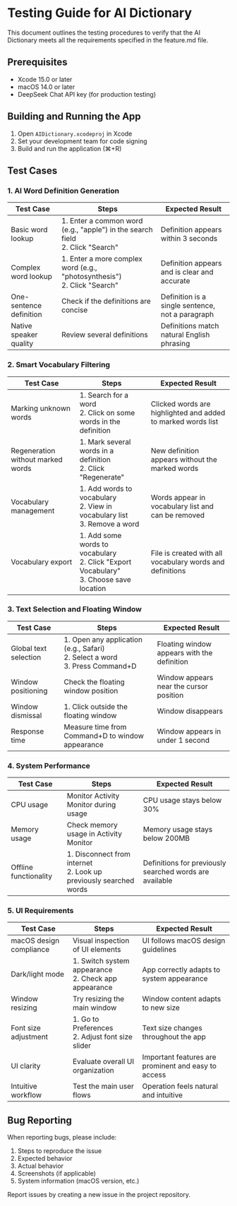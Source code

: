 # Testing Guide for AI Dictionary

This document outlines the testing procedures to verify that the AI Dictionary meets all the requirements specified in the feature.md file.

## Prerequisites

- Xcode 15.0 or later
- macOS 14.0 or later
- DeepSeek Chat API key (for production testing)

## Building and Running the App

1. Open `AIDictionary.xcodeproj` in Xcode
2. Set your development team for code signing
3. Build and run the application (⌘+R)

## Test Cases

### 1. AI Word Definition Generation

| Test Case | Steps | Expected Result |
|-----------|-------|-----------------|
| Basic word lookup | 1. Enter a common word (e.g., "apple") in the search field<br>2. Click "Search" | Definition appears within 3 seconds |
| Complex word lookup | 1. Enter a more complex word (e.g., "photosynthesis")<br>2. Click "Search" | Definition appears and is clear and accurate |
| One-sentence definition | Check if the definitions are concise | Definition is a single sentence, not a paragraph |
| Native speaker quality | Review several definitions | Definitions match natural English phrasing |

### 2. Smart Vocabulary Filtering

| Test Case | Steps | Expected Result |
|-----------|-------|-----------------|
| Marking unknown words | 1. Search for a word<br>2. Click on some words in the definition | Clicked words are highlighted and added to marked words list |
| Regeneration without marked words | 1. Mark several words in a definition<br>2. Click "Regenerate" | New definition appears without the marked words |
| Vocabulary management | 1. Add words to vocabulary<br>2. View in vocabulary list<br>3. Remove a word | Words appear in vocabulary list and can be removed |
| Vocabulary export | 1. Add some words to vocabulary<br>2. Click "Export Vocabulary"<br>3. Choose save location | File is created with all vocabulary words and definitions |

### 3. Text Selection and Floating Window

| Test Case | Steps | Expected Result |
|-----------|-------|-----------------|
| Global text selection | 1. Open any application (e.g., Safari)<br>2. Select a word<br>3. Press Command+D | Floating window appears with the definition |
| Window positioning | Check the floating window position | Window appears near the cursor position |
| Window dismissal | 1. Click outside the floating window | Window disappears |
| Response time | Measure time from Command+D to window appearance | Window appears in under 1 second |

### 4. System Performance

| Test Case | Steps | Expected Result |
|-----------|-------|-----------------|
| CPU usage | Monitor Activity Monitor during usage | CPU usage stays below 30% |
| Memory usage | Check memory usage in Activity Monitor | Memory usage stays below 200MB |
| Offline functionality | 1. Disconnect from internet<br>2. Look up previously searched words | Definitions for previously searched words are available |

### 5. UI Requirements

| Test Case | Steps | Expected Result |
|-----------|-------|-----------------|
| macOS design compliance | Visual inspection of UI elements | UI follows macOS design guidelines |
| Dark/light mode | 1. Switch system appearance<br>2. Check app appearance | App correctly adapts to system appearance |
| Window resizing | Try resizing the main window | Window content adapts to new size |
| Font size adjustment | 1. Go to Preferences<br>2. Adjust font size slider | Text size changes throughout the app |
| UI clarity | Evaluate overall UI organization | Important features are prominent and easy to access |
| Intuitive workflow | Test the main user flows | Operation feels natural and intuitive |

## Bug Reporting

When reporting bugs, please include:

1. Steps to reproduce the issue
2. Expected behavior
3. Actual behavior
4. Screenshots (if applicable)
5. System information (macOS version, etc.)

Report issues by creating a new issue in the project repository. 